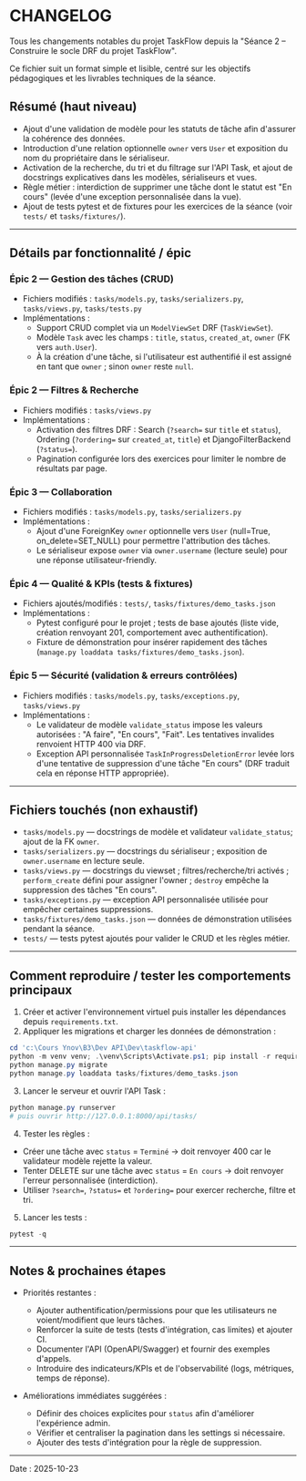 # CHANGELOG

Tous les changements notables du projet TaskFlow depuis la "Séance 2 – Construire le socle DRF du projet TaskFlow".

Ce fichier suit un format simple et lisible, centré sur les objectifs pédagogiques et les livrables techniques de la séance.

## Résumé (haut niveau)

- Ajout d'une validation de modèle pour les statuts de tâche afin d'assurer la cohérence des données.
- Introduction d'une relation optionnelle `owner` vers `User` et exposition du nom du propriétaire dans le sérialiseur.
- Activation de la recherche, du tri et du filtrage sur l'API Task, et ajout de docstrings explicatives dans les modèles, sérialiseurs et vues.
- Règle métier : interdiction de supprimer une tâche dont le statut est "En cours" (levée d'une exception personnalisée dans la vue).
- Ajout de tests pytest et de fixtures pour les exercices de la séance (voir `tests/` et `tasks/fixtures/`).

---

## Détails par fonctionnalité / épic

### Épic 2 — Gestion des tâches (CRUD)

- Fichiers modifiés : `tasks/models.py`, `tasks/serializers.py`, `tasks/views.py`, `tasks/tests.py`
- Implémentations :
  - Support CRUD complet via un `ModelViewSet` DRF (`TaskViewSet`).
  - Modèle `Task` avec les champs : `title`, `status`, `created_at`, `owner` (FK vers `auth.User`).
  - À la création d'une tâche, si l'utilisateur est authentifié il est assigné en tant que `owner` ; sinon `owner` reste `null`.

### Épic 2 — Filtres & Recherche

- Fichiers modifiés : `tasks/views.py`
- Implémentations :
  - Activation des filtres DRF : Search (`?search=` sur `title` et `status`), Ordering (`?ordering=` sur `created_at`, `title`) et DjangoFilterBackend (`?status=`).
  - Pagination configurée lors des exercices pour limiter le nombre de résultats par page.

### Épic 3 — Collaboration

- Fichiers modifiés : `tasks/models.py`, `tasks/serializers.py`
- Implémentations :
  - Ajout d'une ForeignKey `owner` optionnelle vers `User` (null=True, on_delete=SET_NULL) pour permettre l'attribution des tâches.
  - Le sérialiseur expose `owner` via `owner.username` (lecture seule) pour une réponse utilisateur-friendly.

### Épic 4 — Qualité & KPIs (tests & fixtures)

- Fichiers ajoutés/modifiés : `tests/`, `tasks/fixtures/demo_tasks.json`
- Implémentations :
  - Pytest configuré pour le projet ; tests de base ajoutés (liste vide, création renvoyant 201, comportement avec authentification).
  - Fixture de démonstration pour insérer rapidement des tâches (`manage.py loaddata tasks/fixtures/demo_tasks.json`).

### Épic 5 — Sécurité (validation & erreurs contrôlées)

- Fichiers modifiés : `tasks/models.py`, `tasks/exceptions.py`, `tasks/views.py`
- Implémentations :
  - Le validateur de modèle `validate_status` impose les valeurs autorisées : "A faire", "En cours", "Fait". Les tentatives invalides renvoient HTTP 400 via DRF.
  - Exception API personnalisée `TaskInProgressDeletionError` levée lors d'une tentative de suppression d'une tâche "En cours" (DRF traduit cela en réponse HTTP appropriée).

---

## Fichiers touchés (non exhaustif)

- `tasks/models.py` — docstrings de modèle et validateur `validate_status`; ajout de la FK `owner`.
- `tasks/serializers.py` — docstrings du sérialiseur ; exposition de `owner.username` en lecture seule.
- `tasks/views.py` — docstrings du viewset ; filtres/recherche/tri activés ; `perform_create` défini pour assigner l'owner ; `destroy` empêche la suppression des tâches "En cours".
- `tasks/exceptions.py` — exception API personnalisée utilisée pour empêcher certaines suppressions.
- `tasks/fixtures/demo_tasks.json` — données de démonstration utilisées pendant la séance.
- `tests/` — tests pytest ajoutés pour valider le CRUD et les règles métier.

---

## Comment reproduire / tester les comportements principaux

1. Créer et activer l'environnement virtuel puis installer les dépendances depuis `requirements.txt`.
2. Appliquer les migrations et charger les données de démonstration :

```powershell
cd 'c:\Cours Ynov\B3\Dev API\Dev\taskflow-api'
python -m venv venv; .\venv\Scripts\Activate.ps1; pip install -r requirements.txt
python manage.py migrate
python manage.py loaddata tasks/fixtures/demo_tasks.json
```

3. Lancer le serveur et ouvrir l'API Task :

```powershell
python manage.py runserver
# puis ouvrir http://127.0.0.1:8000/api/tasks/
```

4. Tester les règles :
  - Créer une tâche avec `status` = `Terminé` → doit renvoyer 400 car le validateur modèle rejette la valeur.
  - Tenter DELETE sur une tâche avec `status` = `En cours` → doit renvoyer l'erreur personnalisée (interdiction).
  - Utiliser `?search=`, `?status=` et `?ordering=` pour exercer recherche, filtre et tri.

5. Lancer les tests :

```powershell
pytest -q
```

---

## Notes & prochaines étapes

- Priorités restantes :
  - Ajouter authentification/permissions pour que les utilisateurs ne voient/modifient que leurs tâches.
  - Renforcer la suite de tests (tests d'intégration, cas limites) et ajouter CI.
  - Documenter l'API (OpenAPI/Swagger) et fournir des exemples d'appels.
  - Introduire des indicateurs/KPIs et de l'observabilité (logs, métriques, temps de réponse).

- Améliorations immédiates suggérées :
  - Définir des choices explicites pour `status` afin d'améliorer l'expérience admin.
  - Vérifier et centraliser la pagination dans les settings si nécessaire.
  - Ajouter des tests d'intégration pour la règle de suppression.

---

Date : 2025-10-23
